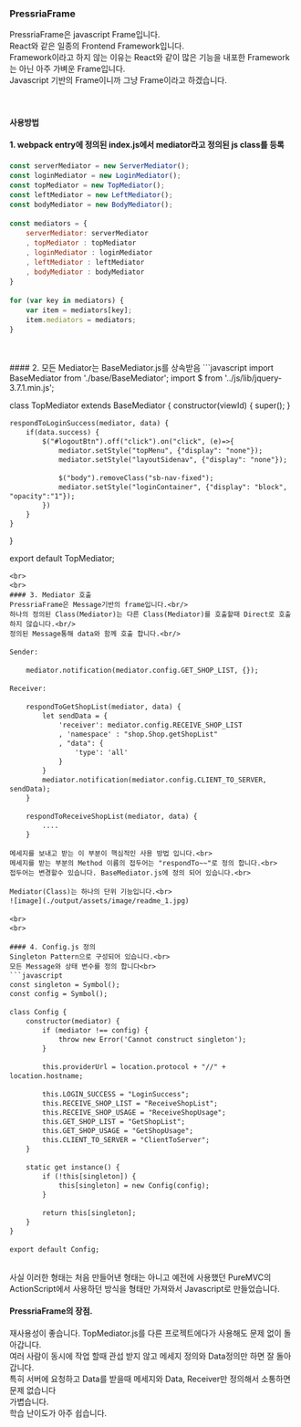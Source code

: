 ### PressriaFrame
PressriaFrame은 javascript Frame입니다.<br/>
React와 같은 일종의 Frontend Framework입니다.<br/>
Framework이라고 하지 않는 이유는 React와 같이 많은 기능을 내포한 Framework는 아닌 아주 가벼운 Frame입니다.<br/>
Javascript 기반의 Frame이니까 그냥 Frame이라고 하겠습니다.<br/>
<br/>
<br/>
#### 사용방법


#### 1. webpack entry에 정의된 index.js에서 mediator라고 정의된 js class를 등록

```javascript
const serverMediator = new ServerMediator();
const loginMediator = new LoginMediator();
const topMediator = new TopMediator();
const leftMediator = new LeftMediator();
const bodyMediator = new BodyMediator();

const mediators = {
	serverMediator: serverMediator
	, topMediator : topMediator
	, loginMediator : loginMediator
	, leftMediator : leftMediator
	, bodyMediator : bodyMediator
}

for (var key in mediators) {
	var item = mediators[key];
	item.mediators = mediators;
}
```
<br>
<br>
#### 2. 모든 Mediator는 BaseMediator.js를 상속받음
```javascript
import BaseMediator from './base/BaseMediator';
import $ from '../js/lib/jquery-3.7.1.min.js';

class TopMediator extends BaseMediator {
	constructor(viewId) {
		super();
	}

	respondToLoginSuccess(mediator, data) {
		if(data.success) {
			$("#logoutBtn").off("click").on("click", (e)=>{
				mediator.setStyle("topMenu", {"display": "none"});
				mediator.setStyle("layoutSidenav", {"display": "none"});
	
				$("body").removeClass("sb-nav-fixed");
				mediator.setStyle("loginContainer", {"display": "block", "opacity":"1"});
			})
		}
	}
}

export default TopMediator;
```
<br>
<br>
#### 3. Mediator 호출
PressriaFrame은 Message기반의 frame입니다.<br/>
하나의 정의된 Class(Mediator)는 다른 Class(Mediator)를 호출할때 Direct로 호출 하지 않습니다.<br/>
정의된 Message통해 data와 함께 호출 합니다.<br/>

Sender:

    mediator.notification(mediator.config.GET_SHOP_LIST, {});
    
Receiver:

	respondToGetShopList(mediator, data) {
		let sendData = {
			'receiver': mediator.config.RECEIVE_SHOP_LIST
			, 'namespace' : "shop.Shop.getShopList"
			, "data": {
				'type': 'all'
			}
		}
		mediator.notification(mediator.config.CLIENT_TO_SERVER, sendData);
	}

	respondToReceiveShopList(mediator, data) {
		....
	}
    
메세지를 보내고 받는 이 부분이 핵심적인 사용 방법 입니다.<br>
메세지를 받는 부분의 Method 이름의 접두어는 "respondTo~~"로 정의 합니다.<br>
접두어는 변경할수 있습니다. BaseMediator.js에 정의 되어 있습니다.<br>

Mediator(Class)는 하나의 단위 기능입니다.<br>
![image](./output/assets/image/readme_1.jpg)

<br>
<br>

#### 4. Config.js 정의
Singleton Pattern으로 구성되어 있습니다.<br>
모든 Message와 상태 변수를 정의 합니다<br>
```javascript
const singleton = Symbol();
const config = Symbol();

class Config {
	constructor(mediator) {
		if (mediator !== config) {
			throw new Error('Cannot construct singleton');
		}

		this.providerUrl = location.protocol + "//" + location.hostname;

		this.LOGIN_SUCCESS = "LoginSuccess";
		this.RECEIVE_SHOP_LIST = "ReceiveShopList";
		this.RECEIVE_SHOP_USAGE = "ReceiveShopUsage";
		this.GET_SHOP_LIST = "GetShopList";
		this.GET_SHOP_USAGE = "GetShopUsage";
		this.CLIENT_TO_SERVER = "ClientToServer";
	}

	static get instance() {
		if (!this[singleton]) {
			this[singleton] = new Config(config);
		}

		return this[singleton];
	}
}

export default Config;
```

<br>
사실 이러한 형태는 처음 만들어낸 형태는 아니고 예전에 사용했던 PureMVC의 ActionScript에서 사용하던 방식을 형태만 가져와서 Javascript로 만들었습니다.

#### PressriaFrame의 장점.
재사용성이 좋습니다. TopMediator.js를 다른 프로젝트에다가 사용해도 문제 없이 돌아갑니다.<br>
여러 사람이 동시에 작업 할때 관섭 받지 않고 메세지 정의와 Data정의만 하면 잘 돌아갑니다.<br>
특히 서버에 요청하고 Data를 받을때 메세지와 Data, Receiver만 정의해서 소통하면 문제 없습니다<br>
가볍습니다.<br>
학습 난이도가 아주 쉽습니다.<br>





